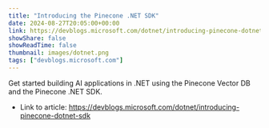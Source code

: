 ```yaml
---
title: "Introducing the Pinecone .NET SDK"
date: 2024-08-27T20:05:00+00:00
link: https://devblogs.microsoft.com/dotnet/introducing-pinecone-dotnet-sdk
showShare: false
showReadTime: false
thumbnail: images/dotnet.png
tags: ["devblogs.microsoft.com"]
---
```

Get started building AI applications in .NET using the Pinecone Vector DB and the Pinecone .NET SDK.

- Link to article: https://devblogs.microsoft.com/dotnet/introducing-pinecone-dotnet-sdk